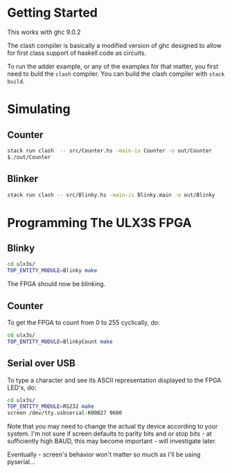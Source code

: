 <!-- omit in toc -->
# Getting Started
This works with ghc 9.0.2

The clash compiler is basically a modified version of ghc designed to allow for first class support of haskell code as circuits.

To run the adder example, or any of the examples for that matter, you first need to buld the ``clash`` compiler. You can build the clash compiler with ``stack build``.

# Simulating
## Counter
```bash
stack run clash  -- src/Counter.hs -main-is Counter -o out/Counter
$./out/Counter
```

## Blinker
```bash
stack run clash -- src/Blinky.hs -main-is Blinky.main -o out/Blinky
```

# Programming The ULX3S FPGA

## Blinky

```bash
cd ulx3s/
TOP_ENTITY_MODULE=Blinky make
```

The FPGA should now be blinking.

## Counter
To get the FPGA to count from 0 to 255 cyclically, do:

```bash
cd ulx3s/
TOP_ENTITY_MODULE=BlinkyCount make
```

## Serial over USB
To type a character and see its ASCII representation displayed
to the FPGA LED's, do:

```bash
cd ulx3s/
TOP_ENTITY_MODULE=RS232 make
screen /dev/tty.usbserial-K00027 9600
```

Note that you may need to change the actual tty device
according to your system. I'm not sure if screen defaults
to parity bits and or stop bits - at sufficiently high BAUD,
this may become important - will investigate later.

Eventually - screen's behavior won't matter so much as I'll be
using pyserial...